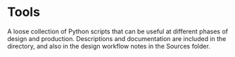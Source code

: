 # Tools
A loose collection of Python scripts that can be useful at different phases of design and production. Descriptions and documentation are included in the directory, and also in the design workflow notes in the Sources folder.